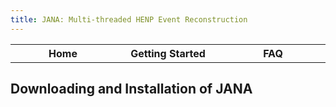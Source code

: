 ```yaml
---
title: JANA: Multi-threaded HENP Event Reconstruction
---
```


<center>
<table border="0" width="90%" align="center">
<TH width="25%"><href src="index.html">Home</href></TH>
<TH width="25%"><href src="GettingStarted.html">Getting Started</href></TH>
<TH width="25%"><href src="Download.html>Download</href></TH>
<TH width="25%"><href src="FAQ.html">FAQ</href></TH>
</table>
</center>

## Downloading and Installation of JANA

